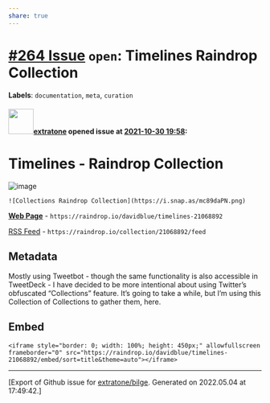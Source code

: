 ```yaml
---
share: true
---
```

# [\#264 Issue](https://github.com/extratone/bilge/issues/264) `open`: Timelines Raindrop Collection
**Labels**: `documentation`, `meta`, `curation`


#### <img src="https://avatars.githubusercontent.com/u/43663476?u=5047287ff0b8c3ce7f7e5858d204c9b3e57d8e44&v=4" width="50">[extratone](https://github.com/extratone) opened issue at [2021-10-30 19:58](https://github.com/extratone/bilge/issues/264):

# Timelines - Raindrop Collection

![image](https://user-images.githubusercontent.com/43663476/139556886-a16488ef-94e7-441a-b337-ff40416b7e38.png)

`![Collections Raindrop Collection](https://i.snap.as/mc89daPN.png)`

[**Web Page**](https://raindrop.io/davidblue/timelines-21068892) - `https://raindrop.io/davidblue/timelines-21068892`

[RSS Feed](https://raindrop.io/collection/21068892/feed) - `https://raindrop.io/collection/21068892/feed`


## Metadata

Mostly using Tweetbot - though the same functionality is also accessible in TweetDeck - I have decided to be more intentional about using Twitter’s obfuscated “Collections” feature. It’s going to take a while, but I’m using this Collection of Collections to gather them, here.

## Embed

```
<iframe style="border: 0; width: 100%; height: 450px;" allowfullscreen frameborder="0" src="https://raindrop.io/davidblue/timelines-21068892/embed/sort=title&theme=auto"></iframe>
```




-------------------------------------------------------------------------------



[Export of Github issue for [extratone/bilge](https://github.com/extratone/bilge). Generated on 2022.05.04 at 17:49:42.]
